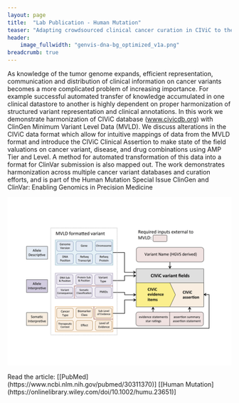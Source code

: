 ```yaml
---
layout: page
title:  "Lab Publication - Human Mutation"
teaser: "Adapting crowdsourced clinical cancer curation in CIViC to the ClinGen Minimum Variant Level Data (MVLD) community-driven standards"
header:
    image_fullwidth: "genvis-dna-bg_optimized_v1a.png"
breadcrumb: true
---
```


As knowledge of the tumor genome expands, efficient representation, communication and distribution of clinical information on cancer variants becomes a more complicated problem of increasing importance. For example successful automated transfer of knowledge accumulated in one clinical datastore to another is highly dependent on proper harmonization of structured variant representation and clinical annotations. In this work we demonstrate harmonization of CIViC database (www.civicdb.org) with ClinGen Minimum Variant Level Data (MVLD). We discuss alterations in the CIViC data format which allow for intuitive mappings of data from the MVLD format and introduce the CIViC Clinical Assertion to make state of the field valuations on cancer variant, disease, and drug combinations using AMP Tier and Level. A method for automated transformation of this data into a format for ClinVar submission is also mapped out. The work demonstrates harmonization across multiple cancer variant databases and curation efforts, and is part of the Human Mutation Special Issue ClinGen and ClinVar: Enabling Genomics in Precision Medicine       



<div class="row">
    <div class="small-12 columns">
        <img src="/assets/img/news/MVLD_CIViC.png">
    </div>
</div>

<br>
Read the article: [[PubMed](https://www.ncbi.nlm.nih.gov/pubmed/30311370)] [[Human Mutation](https://onlinelibrary.wiley.com/doi/10.1002/humu.23651)]
